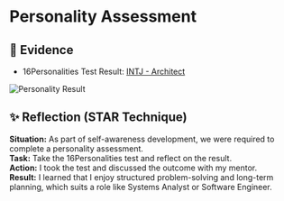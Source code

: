 # Personality Assessment

## 📄 Evidence
- 16Personalities Test Result: [INTJ - Architect](https://www.16personalities.com/intj-personality)

![Personality Result](https://www.16personalities.com/profiles/entj-a/m/24pfa52ik)

## ✨ Reflection (STAR Technique)

**Situation:** As part of self-awareness development, we were required to complete a personality assessment.  
**Task:** Take the 16Personalities test and reflect on the result.  
**Action:** I took the test and discussed the outcome with my mentor.  
**Result:** I learned that I enjoy structured problem-solving and long-term planning, which suits a role like Systems Analyst or Software Engineer.
